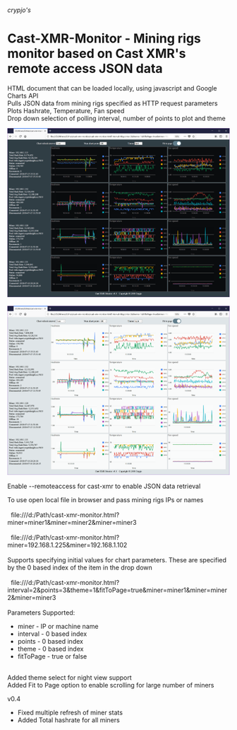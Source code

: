 ###### crypjo's 
# Cast-XMR-Monitor - Mining rigs monitor based on Cast XMR's remote access JSON data

HTML document that can be loaded locally, using javascript and Google Charts API
<br>
Pulls JSON data from mining rigs specified as HTTP request parameters
<br>
Plots Hashrate, Temperature, Fan speed
<br>
Drop down selection of polling interval, number of points to plot and theme
<br>
<p align="center">
<img src="https://github.com/crypjo/cast-xmr-monitor/blob/master/img/cast-xmr-monitor-theme-dark.png" width="600">
<br><br>
<img src="https://github.com/crypjo/cast-xmr-monitor/blob/master/img/cast-xmr-monitor-theme-light.png" width="600">
</p>

Enable --remoteaccess for cast-xmr to enable JSON data retrieval

To use open local file in browser and pass mining rigs IPs or names
<br><br>
&nbsp;&nbsp;file:///d:/Path/cast-xmr-monitor.html?miner=miner1&miner=miner2&miner=miner3
<br><br>
&nbsp;&nbsp;file:///d:/Path/cast-xmr-monitor.html?miner=192.168.1.225&miner=192.168.1.102
<br><br>
Supports specifying initial values for chart parameters.  These are specified by the 0 based index of the item in the drop down
<br><br>
&nbsp;&nbsp;file:///d:/Path/cast-xmr-monitor.html?interval=2&points=3&theme=1&fitToPage=true&miner=miner1&miner=miner2&miner=miner3
<br><br>
Parameters Supported:
<ul>
<li>miner - IP or machine name</li>
<li>interval - 0 based index</li>
<li>points - 0 based index</li>
<li>theme - 0 based index</li>
<li>fitToPage - true or false</li>
</ul>
<br>
Added theme select for night view support
<br>
Added Fit to Page option to enable scrolling for large number of miners

v0.4 
<ul>
<li>Fixed multiple refresh of miner stats</li> 
<li>Added Total hashrate for all miners</li> 
</ul>